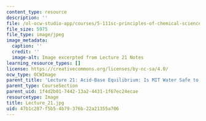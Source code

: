 ```yaml
---
content_type: resource
description: ''
file: /ol-ocw-studio-app/courses/5-111sc-principles-of-chemical-science-fall-2014/47b1c287f5b54b79376b22a21355a706_Lecture_21.jpg
file_size: 5975
file_type: image/jpeg
image_metadata:
  caption: ''
  credit: ''
  image-alt: Image excerpted from Lecture 21 Notes
learning_resource_types: []
license: https://creativecommons.org/licenses/by-nc-sa/4.0/
ocw_type: OCWImage
parent_title: 'Lecture 21: Acid-Base Equilibrium: Is MIT Water Safe to Drink?'
parent_type: CourseSection
parent_uid: 1f4d2b01-7442-13a2-4431-1f67ec24ecae
resourcetype: Image
title: Lecture_21.jpg
uid: 47b1c287-f5b5-4b79-376b-22a21355a706
---
```

